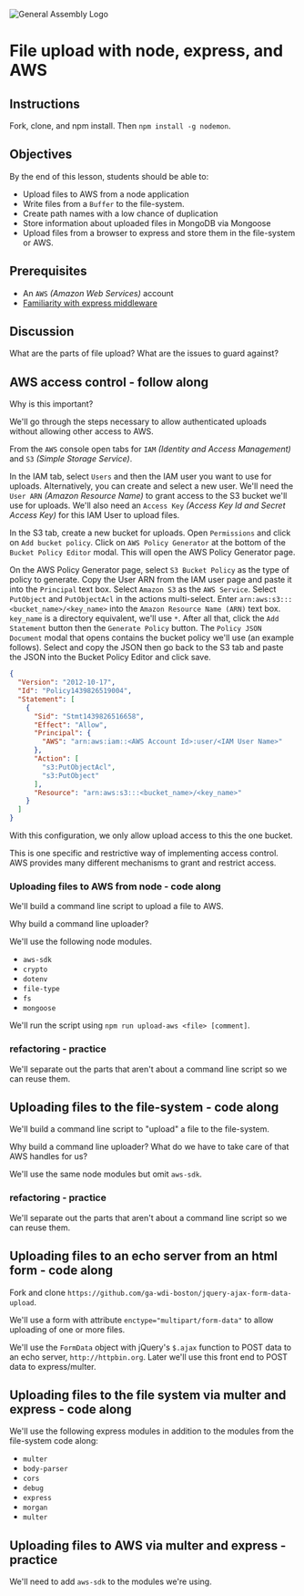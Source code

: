 ![General Assembly Logo](http://i.imgur.com/ke8USTq.png)

# File upload with node, express, and AWS

## Instructions

Fork, clone, and npm install.  Then `npm install -g nodemon`.

## Objectives

By the end of this lesson, students should be able to:

- Upload files to AWS from a node application
- Write files from a `Buffer` to the file-system.
- Create path names with a low chance of duplication
- Store information about uploaded files in MongoDB via Mongoose
- Upload files from a browser to express and store them in the file-system or AWS.

## Prerequisites

- An `AWS` _(Amazon Web Services)_ account
- [Familiarity with express middleware](https://github.com/ga-wdi-boston/express-standard-middleware)

## Discussion

What are the parts of file upload?  What are the issues to guard against?

## AWS access control - follow along

Why is this important?

We'll go through the steps necessary to allow authenticated uploads without allowing other access to AWS.

From the `AWS` console open tabs for `IAM` _(Identity and Access Management)_ and `S3` _(Simple Storage Service)_.

In the IAM tab, select `Users` and then the IAM user you want to use for uploads.  Alternatively, you can create and select a new user.  We'll need the `User ARN` _(Amazon Resource Name)_ to grant access to the S3 bucket we'll use for uploads.  We'll also need an `Access Key` _(Access Key Id and Secret Access Key)_ for this IAM User to upload files.

In the S3 tab, create a new bucket for uploads.  Open `Permissions` and click on `Add bucket policy`.  Click on `AWS Policy Generator` at the bottom of the `Bucket Policy Editor` modal.  This will open the AWS Policy Generator page.

On the AWS Policy Generator page, select `S3 Bucket Policy` as the type of policy to generate.  Copy the User ARN from the IAM user page and paste it into the `Principal` text box.  Select `Amazon S3` as the `AWS Service`.  Select `PutObject` and `PutObjectAcl` in the actions multi-select.  Enter `arn:aws:s3:::<bucket_name>/<key_name>` into the `Amazon Resource Name (ARN)` text box. `key_name` is a directory equivalent, we'll use `*`. After all that, click the `Add Statement` button then the `Generate Policy` button.  The `Policy JSON Document` modal that opens contains the bucket policy we'll use (an example follows). Select and copy the JSON then go back to the S3 tab and paste the JSON into the Bucket Policy Editor and click save.

```json
{
  "Version": "2012-10-17",
  "Id": "Policy1439826519004",
  "Statement": [
    {
      "Sid": "Stmt1439826516658",
      "Effect": "Allow",
      "Principal": {
        "AWS": "arn:aws:iam::<AWS Account Id>:user/<IAM User Name>"
      },
      "Action": [
        "s3:PutObjectAcl",
        "s3:PutObject"
      ],
      "Resource": "arn:aws:s3:::<bucket_name>/<key_name>"
    }
  ]
}
```

With this configuration, we only allow upload access to this the one bucket.

This is one specific and restrictive way of implementing access control.  AWS provides many different mechanisms to grant and restrict access.

### Uploading files to AWS from node - code along

We'll build a command line script to upload a file to AWS.

Why build a command line uploader?

We'll use the following node modules.

- `aws-sdk`
- `crypto`
- `dotenv`
- `file-type`
- `fs`
- `mongoose`

We'll run the script using `npm run upload-aws <file> [comment]`.

### refactoring - practice

We'll separate out the parts that aren't about a command line script so we can reuse them.

## Uploading files to the file-system - code along

We'll build a command line script to "upload" a file to the file-system.

Why build a command line uploader?  What do we have to take care of that AWS handles for us?

We'll use the same node modules but omit `aws-sdk`.

### refactoring - practice

We'll separate out the parts that aren't about a command line script so we can reuse them.

## Uploading files to an echo server from an html form - code along

Fork and clone `https://github.com/ga-wdi-boston/jquery-ajax-form-data-upload`.

We'll use a form with attribute `enctype="multipart/form-data"` to allow uploading of one or more files.

We'll use the `FormData` object with jQuery's `$.ajax` function to POST data to an echo server, `http://httpbin.org`.  Later we'll use this front end to POST data to express/multer.

## Uploading files to the file system via multer and express - code along

We'll use the following express modules in addition to the modules from the file-system code along:

- `multer`
- `body-parser`
- `cors`
- `debug`
- `express`
- `morgan`
- `multer`


## Uploading files to AWS via multer and express - practice

We'll need to add `aws-sdk` to the modules we're using.
